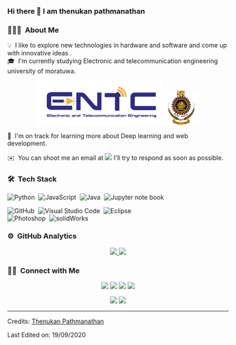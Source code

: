### Hi there 👋  I am thenukan pathmanathan



### 👨🏻‍💻 &nbsp;About Me

💡 &nbsp;I like to explore new technologies in hardware and software  and come up with innovative ideas .\
🎓 &nbsp;I'm currently studying Electronic and telecommunication engineering university of moratuwa.

<p align="center">
 <img height="100" src="/entc.png" />
 
 <img height="80" src="/UoM.png" />
 </p>
 
🌱 &nbsp;I'm on track for learning more about Deep learning and web development.

✉️ &nbsp;You can shoot me an email at   <a href="mailto:pthenukan07@gmail.com"><img src="https://img.shields.io/badge/-Gmail-D14836?style=flat&logo=Gmail&logoColor=green"/></a>      I'll try to respond as soon as possible.





### 🛠 &nbsp;Tech Stack

![Python](https://img.shields.io/badge/-Python-05122A?style=flat&logo=python)&nbsp;
![JavaScript](https://img.shields.io/badge/-JavaScript-05122A?style=flat&logo=javascript)&nbsp;
![Java](https://img.shields.io/badge/-Java-05122A?style=flat&logo=Java&logoColor=FFA518)&nbsp;
![Jupyter note book](https://img.shields.io/badge/PyTorch-EE4C2C?style=for-the-badge&logo=PyTorch&logoColor=white)&nbsp;


![GitHub](https://img.shields.io/badge/-GitHub-05122A?style=flat&logo=github)&nbsp;
![Visual Studio Code](https://img.shields.io/badge/-Visual%20Studio%20Code-05122A?style=flat&logo=visual-studio-code&logoColor=007ACC)&nbsp;
![Eclipse](https://img.shields.io/badge/-Eclipse-05122A?style=flat&logo=eclipse-ide&logoColor=2C2255)\
![Photoshop](https://img.shields.io/badge/-Photoshop-05122A?style=flat&logo=adobe-photoshop)&nbsp;
![solidWorks](https://img.shields.io/badge/-solidworks-05122A?style=flat&logo=adobe-photoshopS)&nbsp;

### ⚙️ &nbsp;GitHub Analytics

<p align="center">
<a href="https://github.com/thenukan">
  <img height="180em" src="https://github-readme-stats-eight-theta.vercel.app/api?username=thenukan&show_icons=true&theme=algolia&include_all_commits=true&count_private=true"/>
  <img height="200em" src="https://github-readme-stats-eight-theta.vercel.app/api/top-langs/?username=thenukan&layout=compact&langs_count=8&theme=algolia"/>
</a>
</p>

### 🤝🏻 &nbsp;Connect with Me

<p align="center">
<a href="https://www.linkedin.com/in/thenukan-pathmanathan-7027a01a4"><img src="https://img.shields.io/badge/-Thenukan %20Pathmanatan%20-0077B5?style=flat&logo=Linkedin&logoColor=white"/></a>
<a href="mailto:pthenukan07@gmail.com"><img src="https://img.shields.io/badge/-Gmail-D14836?style=flat&logo=Gmail&logoColor=green"/></a>
<a href="mailto:pthenukan@yahoo.com"><img src="https://img.shields.io/badge/-yahoo_Mail-D14836?style=flat&logo=yahoo&logoColor=purple"/></a>
 <a href="mailto:thenukan@icloud.com"><img src="https://img.shields.io/badge/-iCloud_Mail-D14836?style=flat&logo=icloud&logoColor=blue"/></a>
 </p>
 <p align="center">
<a href="https://www.instagram.com/the_nukan_"><img src="https://img.shields.io/badge/-@thenukan-E4405F?style=flat&logo=Instagram&logoColor=white"/></a>
<a href="https://www.facebook.com/thenukan3"><img src="https://img.shields.io/badge/-@thenukan3-1877F2?style=flat&logo=Facebook&logoColor=white"/></a>

</p>

-----
Credits: [Thenukan Pathmanathan](https://github.com/thenukan)

Last Edited on: 19/09/2020
